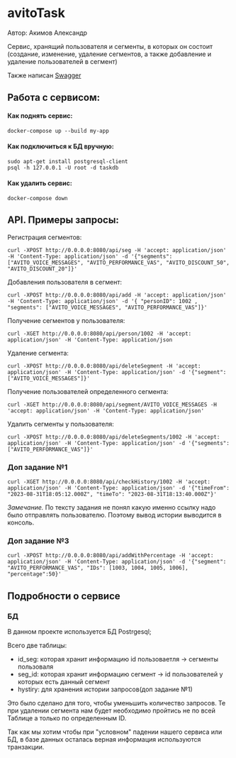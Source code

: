 # avitoTask
Автор: Акимов Александр

Cервис, хранящий пользователя и сегменты, в которых он состоит (создание, изменение, удаление сегментов, а также добавление и удаление пользователей в сегмент)

Также написан [Swagger](https://github.com/brokensm1le/avitoTask/blob/main/spec.yaml)


## Работа с сервисом:

#### Как поднять сервис:

```
docker-compose up --build my-app
```

#### Kак подключиться к БД вручную:

```
sudo apt-get install postgresql-client
psql -h 127.0.0.1 -U root -d taskdb
```

#### Как удалить сервис:

```
docker-compose down
```



## API. Примеры запросы:

Регистрация сегментов:
```
curl -XPOST http://0.0.0.0:8080/api/seg -H 'accept: application/json' -H 'Content-Type: application/json' -d '{"segments": ["AVITO_VOICE_MESSAGES", "AVITO_PERFORMANCE_VAS", "AVITO_DISCOUNT_50", "AVITO_DISCOUNT_20"]}'
```

Добавления пользователя в сегмент:
```
curl -XPOST http://0.0.0.0:8080/api/add -H 'accept: application/json' -H 'Content-Type: application/json' -d '{ "personID": 1002 , "segments": ["AVITO_VOICE_MESSAGES", "AVITO_PERFORMANCE_VAS"]}'
```

Получение сегментов у пользователя:
```
curl -XGET http://0.0.0.0:8080/api/person/1002 -H 'accept: application/json' -H 'Content-Type: application/json
```

Удаление сегмента:
```
curl -XPOST http://0.0.0.0:8080/api/deleteSegment -H 'accept: application/json' -H 'Content-Type: application/json' -d '{"segment": ["AVITO_VOICE_MESSAGES"]}'
```

Получение пользователей определенного сегмента:
```
curl -XGET http://0.0.0.0:8080/api/segment/AVITO_VOICE_MESSAGES -H 'accept: application/json' -H 'Content-Type: application/json'
```

Удалить сегменты у пользователя:

```
curl -XPOST http://0.0.0.0:8080/api/deleteSegments/1002 -H 'accept: application/json' -H 'Content-Type: application/json' -d '{"segments": ["AVITO_PERFORMANCE_VAS"]}'
```

### Доп задание №1

```
curl -XGET http://0.0.0.0:8080/api/checkHistory/1002 -H 'accept: application/json' -H 'Content-Type: application/json' -d '{"timeFrom": "2023-08-31T18:05:12.000Z", "timeTo": "2023-08-31T18:13:40.000Z"}'
```

*Замечание.* По тексту задания не понял какую именно ссылку надо было отправлять пользователю. Поэтому вывод истории выводится в консоль.


### Доп задание №3

```
curl -XPOST http://0.0.0.0:8080/api/addWithPercentage -H 'accept: application/json' -H 'Content-Type: application/json' -d '{"segment": "AVITO_PERFORMANCE_VAS", "IDs": [1003, 1004, 1005, 1006], "percentage":50}'
```


## Подробности о сервисе

### БД
В данном проекте используется БД Postrgesql;

Всего две таблицы:  
 - id_seg: которая хранит информацию id пользоваетля -> сегменты пользоваля
 - seg_id: которая хранит информацию сегмент -> id пользователей у которых есть данный сегмент
 - hystiry: для хранения истории запросов(доп задание №1)

Это было сделано для того, чтобы уменьшить количество запросов. Те при удалении сегмента нам будет необходимо пройтись не по всей Таблице а только по определенным ID.

Так как мы хотим чтобы при "условном" падении нашего сервиса или БД, в базе данных осталась верная информация используются транзакции.
